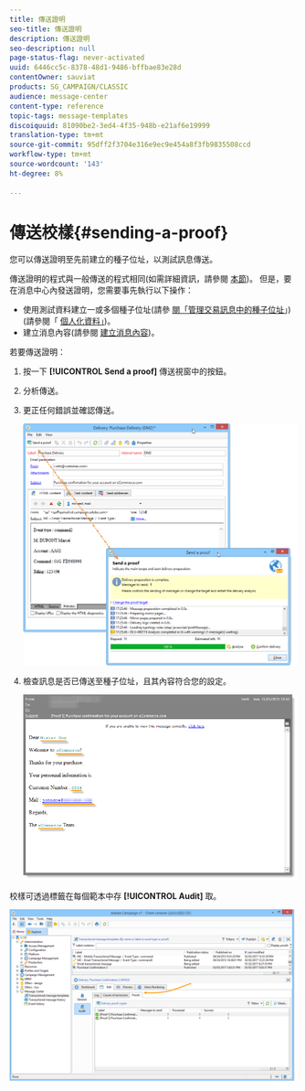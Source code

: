 ```yaml
---
title: 傳送證明
seo-title: 傳送證明
description: 傳送證明
seo-description: null
page-status-flag: never-activated
uuid: 6446cc5c-8378-48d1-9486-bffbae83e28d
contentOwner: sauviat
products: SG_CAMPAIGN/CLASSIC
audience: message-center
content-type: reference
topic-tags: message-templates
discoiquuid: 81090be2-3ed4-4f35-948b-e21af6e19999
translation-type: tm+mt
source-git-commit: 95dff2f3704e316e9ec9e454a8f3fb9835508ccd
workflow-type: tm+mt
source-wordcount: '143'
ht-degree: 8%

---
```



# 傳送校樣{#sending-a-proof}

您可以傳送證明至先前建立的種子位址，以測試訊息傳送。

傳送證明的程式與一般傳送的程式相同(如需詳細資訊，請參閱 [本節](../../delivery/using/steps-validating-the-delivery.md#sending-a-proof))。 但是，要在消息中心內發送證明，您需要事先執行以下操作：

* 使用測試資料建立一或多個種子位址(請參 [閱「管理交易訊息中的種子位址](../../message-center/using/managing-seed-addresses-in-transactional-messages.md)」)(請參閱「 [個人化資料」](../../message-center/using/personalization-data.md))。
* 建立消息內容(請參閱 [建立消息內容](../../message-center/using/creating-message-content.md))。

若要傳送證明：

1. 按一下 **[!UICONTROL Send a proof]** 傳送視窗中的按鈕。
1. 分析傳送。
1. 更正任何錯誤並確認傳送。

   ![](assets/messagecenter_send_proof_001.png)

1. 檢查訊息是否已傳送至種子位址，且其內容符合您的設定。

   ![](assets/messagecenter_send_proof_002.png)

校樣可透過標籤在每個範本中存 **[!UICONTROL Audit]** 取。

![](assets/messagecenter_send_proof_003.png)

